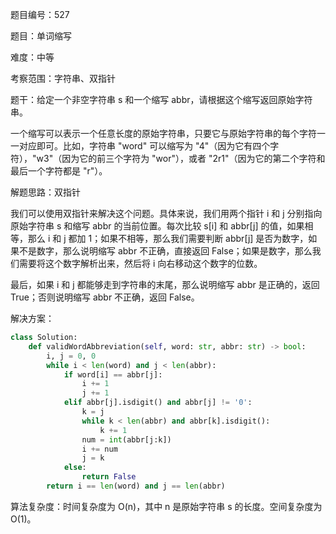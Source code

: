 题目编号：527

题目：单词缩写

难度：中等

考察范围：字符串、双指针

题干：给定一个非空字符串 s 和一个缩写 abbr，请根据这个缩写返回原始字符串。

一个缩写可以表示一个任意长度的原始字符串，只要它与原始字符串的每个字符一一对应即可。比如，字符串 "word" 可以缩写为 "4"（因为它有四个字符），"w3"（因为它的前三个字符为 "wor"），或者 "2r1"（因为它的第二个字符和最后一个字符都是 "r"）。

解题思路：双指针

我们可以使用双指针来解决这个问题。具体来说，我们用两个指针 i 和 j 分别指向原始字符串 s 和缩写 abbr 的当前位置。每次比较 s[i] 和 abbr[j] 的值，如果相等，那么 i 和 j 都加 1；如果不相等，那么我们需要判断 abbr[j] 是否为数字，如果不是数字，那么说明缩写 abbr 不正确，直接返回 False；如果是数字，那么我们需要将这个数字解析出来，然后将 i 向右移动这个数字的位数。

最后，如果 i 和 j 都能够走到字符串的末尾，那么说明缩写 abbr 是正确的，返回 True；否则说明缩写 abbr 不正确，返回 False。

解决方案：

```python
class Solution:
    def validWordAbbreviation(self, word: str, abbr: str) -> bool:
        i, j = 0, 0
        while i < len(word) and j < len(abbr):
            if word[i] == abbr[j]:
                i += 1
                j += 1
            elif abbr[j].isdigit() and abbr[j] != '0':
                k = j
                while k < len(abbr) and abbr[k].isdigit():
                    k += 1
                num = int(abbr[j:k])
                i += num
                j = k
            else:
                return False
        return i == len(word) and j == len(abbr)
```

算法复杂度：时间复杂度为 O(n)，其中 n 是原始字符串 s 的长度。空间复杂度为 O(1)。